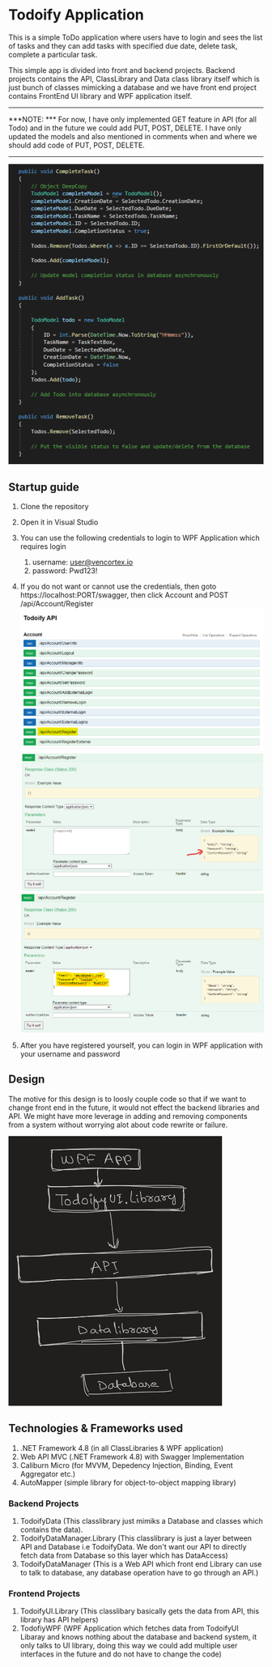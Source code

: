 # Todoify Application
This is a simple ToDo application where users have to login and sees the list of tasks and they can add tasks with specified due date, delete task, complete a particular task.

This simple app is divided into front and backend projects. Backend projects contains the API, ClassLibrary and Data class library itself which is just bunch of classes mimicking a database and we have 
front end project contains FrontEnd UI library and WPF application itself.

---
***NOTE: ***
For now, I have only implemented GET feature in API (for all Todo) and in the future we could add PUT, POST, DELETE. I have only updated the models and also mentioned in comments when and where we should add code of PUT, POST, DELETE.

---

![Code](./Images/code.png)


## Startup guide

1. Clone the repository 
2. Open it in Visual Studio
3. You can use the following credentials to login to WPF Application which requires login
	1. username: user@vencortex.io
	2. password: Pwd123!
5. If you do not want or cannot use the credentials, then goto https://localhost:PORT/swagger, then click Account and POST /api/Account/Register 
![Register 01](./Images/register1.png)
![Register 02](./Images/register2.png)
![Register 03](./Images/register3.png)

6. After you have registered yourself, you can login in WPF application with your username and password

## Design
The motive for this design is to loosly couple code so that if we want to change front end in the future, it would not effect the backend libraries and API. We might have more leverage in adding and removing components from a system without worrying alot about code rewrite or failure.

![design](./Images/design.png)

## Technologies & Frameworks used
1. .NET Framework 4.8 (in all ClassLibraries & WPF application)
2. Web API MVC (.NET Framework 4.8) with Swagger Implementation
3. Caliburn Micro (for MVVM, Depedency Injection, Binding, Event Aggregator etc.)
4. AutoMapper (simple library for object-to-object mapping library)



### Backend Projects
1. TodoifyData (This classlibrary just mimiks a Database and classes which contains the data).
2. TodoifyDataManager.Library (This classlibrary is just a layer between API and Database i.e TodoifyData. We don't want our API to directly fetch data from Database so this layer which has DataAccess)
3. TodoifyDataManager (This is a Web API which front end Library can use to talk to database, any database operation have to go through an API.)


### Frontend Projects
1. TodoifyUI.Library (This classlibary basically gets the data from API, this library has API helpers)
2. TodofiyWPF (WPF Application which fetches data from TodoifyUI Libaray and knows nothing about the database and backend system, it only talks to UI library, doing this way we could add multiple user interfaces in the future and do 
not have to change the code)
